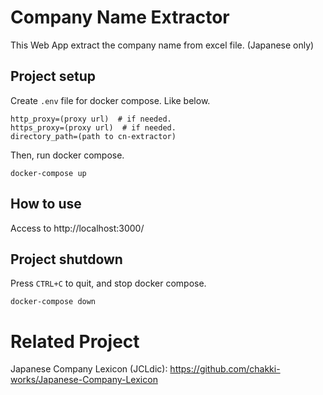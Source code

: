 # Company Name Extractor

This Web App extract the company name from excel file.
(Japanese only)

## Project setup
Create `.env` file for docker compose. Like below.
```
http_proxy=(proxy url)  # if needed.
https_proxy=(proxy url)  # if needed.
directory_path=(path to cn-extractor)
```

Then, run docker compose.
```
docker-compose up
```

## How to use
Access to http://localhost:3000/

## Project shutdown

Press `CTRL+C` to quit, and stop docker compose.
```
docker-compose down
```


# Related Project

Japanese Company Lexicon (JCLdic): https://github.com/chakki-works/Japanese-Company-Lexicon
